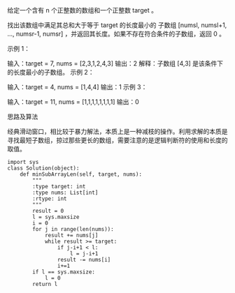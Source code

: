 给定一个含有 n 个正整数的数组和一个正整数 target 。

找出该数组中满足其总和大于等于 target 的长度最小的 
子数组
 [numsl, numsl+1, ..., numsr-1, numsr] ，并返回其长度。如果不存在符合条件的子数组，返回 0 。

 

示例 1：

输入：target = 7, nums = [2,3,1,2,4,3]
输出：2
解释：子数组 [4,3] 是该条件下的长度最小的子数组。
示例 2：

输入：target = 4, nums = [1,4,4]
输出：1
示例 3：

输入：target = 11, nums = [1,1,1,1,1,1,1,1]
输出：0

思路及算法

经典滑动窗口，相比较于暴力解法，本质上是一种减枝的操作。利用求解的本质是寻找最短子数组，掠过那些更长的数组，需要注意的是逻辑判断符的使用和长度的取值。

```
import sys
class Solution(object):
    def minSubArrayLen(self, target, nums):
        """
        :type target: int
        :type nums: List[int]
        :rtype: int
        """
        result = 0
        l = sys.maxsize
        i = 0
        for j in range(len(nums)):
            result += nums[j]
            while result >= target:
                if j-i+1 < l:
                    l = j-i+1
                result -= nums[i]
                i+=1
        if l == sys.maxsize:
            l = 0
        return l
```

